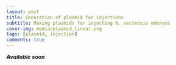 ```yaml
---
layout: post
title: Generation of plasmid for injections
subtitle: Making plasmids for injecting N. vectensis embryos
cover-img: media/plasmid_linear.png
tags: [plasmid, injection]
comments: true
---
```


**_Available soon_**

